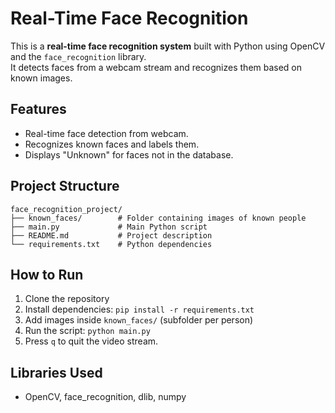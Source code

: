 # Real-Time Face Recognition

This is a **real-time face recognition system** built with Python using OpenCV and the `face_recognition` library.  
It detects faces from a webcam stream and recognizes them based on known images.

## Features
- Real-time face detection from webcam.
- Recognizes known faces and labels them.
- Displays "Unknown" for faces not in the database.

## Project Structure
```
face_recognition_project/
├── known_faces/        # Folder containing images of known people
├── main.py             # Main Python script
├── README.md           # Project description
└── requirements.txt    # Python dependencies
```

## How to Run

1. Clone the repository
2. Install dependencies: `pip install -r requirements.txt`
3. Add images inside `known_faces/` (subfolder per person)
4. Run the script: `python main.py`
5. Press `q` to quit the video stream.

## Libraries Used
- OpenCV, face_recognition, dlib, numpy
